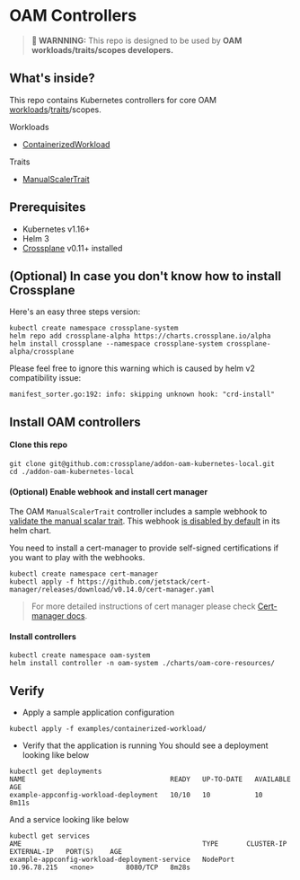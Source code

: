 # OAM Controllers

> **👷 WARNNING:** This repo is designed to be used by **OAM workloads/traits/scopes developers.**

## What's inside?

This repo contains Kubernetes controllers for core OAM [workloads](https://github.com/oam-dev/spec/blob/master/3.workload.md#core-workload)/[traits](https://github.com/oam-dev/spec/blob/master/6.traits.md#core-traits)/scopes. 

Workloads
- [ContainerizedWorkload](https://github.com/crossplane/addon-oam-kubernetes-local/tree/79a8c2e5695a757aa06247058912b4354e1c6d09/pkg/controller/core/workloads/containerizedworkload)

Traits
- [ManualScalerTrait](https://github.com/crossplane/addon-oam-kubernetes-local/tree/79a8c2e5695a757aa06247058912b4354e1c6d09/pkg/controller/core/traits/manualscalertrait)

## Prerequisites

- Kubernetes v1.16+
- Helm 3
- [Crossplane](https://github.com/crossplane/crossplane) v0.11+ installed

## (Optional) In case you don't know how to install Crossplane

Here's an easy three steps version:
```console
kubectl create namespace crossplane-system
helm repo add crossplane-alpha https://charts.crossplane.io/alpha
helm install crossplane --namespace crossplane-system crossplane-alpha/crossplane
```

Please feel free to ignore this warning which is caused by helm v2 compatibility issue:
```
manifest_sorter.go:192: info: skipping unknown hook: "crd-install"
```

## Install OAM controllers

#### Clone this repo

```console
git clone git@github.com:crossplane/addon-oam-kubernetes-local.git
cd ./addon-oam-kubernetes-local
```

#### (Optional) Enable webhook and install cert manager

The OAM `ManualScalerTrait` controller includes a sample webhook to [validate the manual scalar trait](https://github.com/crossplane/addon-oam-kubernetes-local/blob/757d1922a5266e775b1f131af7da4fb6cbc1a037/pkg/webhooks/manualscalertrait_webhook.go). This webhook [is disabled by default](https://github.com/crossplane/addon-oam-kubernetes-local/blob/42e82c49fb679df4e295802b4727c25faaad4d24/charts/oam-core-resources/values.yaml#L6) in its helm chart.

You need to install a cert-manager to provide self-signed certifications if you want to play with the webhooks.

```console
kubectl create namespace cert-manager
kubectl apply -f https://github.com/jetstack/cert-manager/releases/download/v0.14.0/cert-manager.yaml
```
> For more detailed instructions of cert manager please check [Cert-manager docs](https://cert-manager.io/docs/installation/kubernetes/).

#### Install controllers

```console
kubectl create namespace oam-system
helm install controller -n oam-system ./charts/oam-core-resources/ 
```

## Verify

* Apply a sample application configuration

```console
kubectl apply -f examples/containerized-workload/
```

* Verify that the application is running
You should see a deployment looking like below
```console
kubectl get deployments
NAME                                    READY   UP-TO-DATE   AVAILABLE   AGE
example-appconfig-workload-deployment   10/10   10           10          8m11s
```

And a service looking like below
```console
kubectl get services
AME                                             TYPE       CLUSTER-IP     EXTERNAL-IP   PORT(S)    AGE
example-appconfig-workload-deployment-service   NodePort   10.96.78.215   <none>        8080/TCP   8m28s
```
